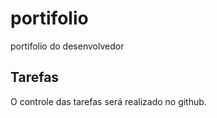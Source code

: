 # portifolio
portifolio do desenvolvedor

## Tarefas

O controle das tarefas será realizado no github.
